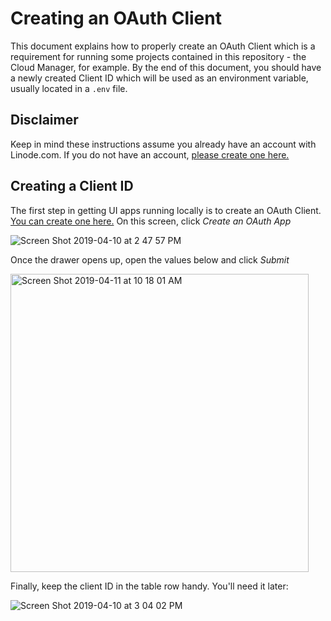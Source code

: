 # Creating an OAuth Client

This document explains how to properly create an OAuth Client which
is a requirement for running some projects contained in this repository - the Cloud Manager, for example. By the end of this document, you should have a newly created Client ID which will be used as an environment variable, usually located in a `.env` file.

## Disclaimer

Keep in mind these instructions assume you already have an account with Linode.com. If you do not have an account, [please create one here.](https://login.linode.com/signup)

## Creating a Client ID

The first step in getting UI apps running locally is to create an OAuth Client.
[You can create one here.](https://cloud.linode.com/profile/clients) On this screen, click _Create an OAuth App_

![Screen Shot 2019-04-10 at 2 47 57 PM](https://user-images.githubusercontent.com/7387001/55906071-69899f80-5ba1-11e9-85cd-bfd1a5e90eb8.png)

Once the drawer opens up, open the values below and click _Submit_

<img width="477" alt="Screen Shot 2019-04-11 at 10 18 01 AM" src="https://user-images.githubusercontent.com/7387001/55964735-3992d880-5c43-11e9-9975-4b22c52b3115.png">

Finally, keep the client ID in the table row handy. You'll need it later:

![Screen Shot 2019-04-10 at 3 04 02 PM](https://user-images.githubusercontent.com/7387001/55906313-fc2a3e80-5ba1-11e9-8f8a-6323649c301d.png)
